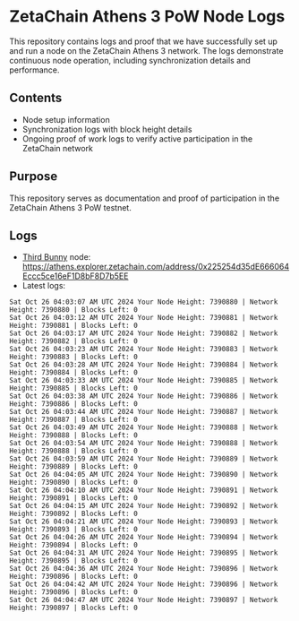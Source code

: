 # ZetaChain Athens 3 PoW Node Logs
This repository contains logs and proof that we have successfully set up and run a node on the ZetaChain Athens 3 network. The logs demonstrate continuous node operation, including synchronization details and performance.

## Contents
- Node setup information
- Synchronization logs with block height details
- Ongoing proof of work logs to verify active participation in the ZetaChain network

## Purpose
This repository serves as documentation and proof of participation in the ZetaChain Athens 3 PoW testnet.

## Logs

- [Third Bunny](https://thirdbunny.xyz/) node: https://athens.explorer.zetachain.com/address/0x225254d35dE666064Eccc5ce16eF1D8bF8D7b5EE
- Latest logs:
```
Sat Oct 26 04:03:07 AM UTC 2024 Your Node Height: 7390880 | Network Height: 7390880 | Blocks Left: 0
Sat Oct 26 04:03:12 AM UTC 2024 Your Node Height: 7390881 | Network Height: 7390881 | Blocks Left: 0
Sat Oct 26 04:03:17 AM UTC 2024 Your Node Height: 7390882 | Network Height: 7390882 | Blocks Left: 0
Sat Oct 26 04:03:23 AM UTC 2024 Your Node Height: 7390883 | Network Height: 7390883 | Blocks Left: 0
Sat Oct 26 04:03:28 AM UTC 2024 Your Node Height: 7390884 | Network Height: 7390884 | Blocks Left: 0
Sat Oct 26 04:03:33 AM UTC 2024 Your Node Height: 7390885 | Network Height: 7390885 | Blocks Left: 0
Sat Oct 26 04:03:38 AM UTC 2024 Your Node Height: 7390886 | Network Height: 7390886 | Blocks Left: 0
Sat Oct 26 04:03:44 AM UTC 2024 Your Node Height: 7390887 | Network Height: 7390887 | Blocks Left: 0
Sat Oct 26 04:03:49 AM UTC 2024 Your Node Height: 7390888 | Network Height: 7390888 | Blocks Left: 0
Sat Oct 26 04:03:54 AM UTC 2024 Your Node Height: 7390888 | Network Height: 7390888 | Blocks Left: 0
Sat Oct 26 04:03:59 AM UTC 2024 Your Node Height: 7390889 | Network Height: 7390889 | Blocks Left: 0
Sat Oct 26 04:04:05 AM UTC 2024 Your Node Height: 7390890 | Network Height: 7390890 | Blocks Left: 0
Sat Oct 26 04:04:10 AM UTC 2024 Your Node Height: 7390891 | Network Height: 7390891 | Blocks Left: 0
Sat Oct 26 04:04:15 AM UTC 2024 Your Node Height: 7390892 | Network Height: 7390892 | Blocks Left: 0
Sat Oct 26 04:04:21 AM UTC 2024 Your Node Height: 7390893 | Network Height: 7390893 | Blocks Left: 0
Sat Oct 26 04:04:26 AM UTC 2024 Your Node Height: 7390894 | Network Height: 7390894 | Blocks Left: 0
Sat Oct 26 04:04:31 AM UTC 2024 Your Node Height: 7390895 | Network Height: 7390895 | Blocks Left: 0
Sat Oct 26 04:04:36 AM UTC 2024 Your Node Height: 7390896 | Network Height: 7390896 | Blocks Left: 0
Sat Oct 26 04:04:42 AM UTC 2024 Your Node Height: 7390896 | Network Height: 7390896 | Blocks Left: 0
Sat Oct 26 04:04:47 AM UTC 2024 Your Node Height: 7390897 | Network Height: 7390897 | Blocks Left: 0
```

